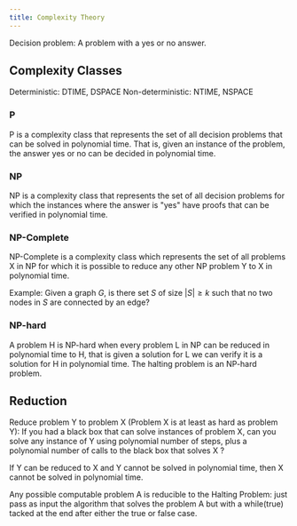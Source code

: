 ```yaml
---
title: Complexity Theory
---
```


Decision problem: A problem with a yes or no answer.



## Complexity Classes

Deterministic: DTIME, DSPACE
Non-deterministic: NTIME, NSPACE


### P
P is a complexity class that represents the set of all decision problems that can be solved in polynomial time. That is, given an instance of the problem, the answer yes or no can be decided in polynomial time.


### NP
NP is a complexity class that represents the set of all decision problems for which the instances where the answer is "yes" have proofs that can be verified in polynomial time.


### NP-Complete
NP-Complete is a complexity class which represents the set of all problems X in NP for which it is possible to reduce any other NP problem Y to X in polynomial time.


Example: Given a graph $G$, is there set $S$ of size $|S| ≥ k$ such that no two nodes in $S$ are connected by an edge?



### NP-hard
A problem H is NP-hard when every problem L in NP can be reduced in polynomial time to H, that is given a solution for L we can verify it is a solution for H in polynomial time.
The halting problem is an NP-hard problem.




## Reduction
Reduce problem Y to problem X (Problem X is at least as hard as problem Y):
If you had a black box that can solve instances of
problem X, can you solve any instance of Y using
polynomial number of steps, plus a polynomial number of
calls to the black box that solves X ?

If Y can be reduced to X and Y cannot be solved in polynomial time, then X
cannot be solved in polynomial time.

Any possible computable problem A is reducible to the Halting Problem: just pass as input the algorithm that solves the problem A but with a while(true) tacked at the end after either the true or false case.

